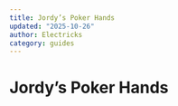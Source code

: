 ```yaml
---
title: Jordy’s Poker Hands
updated: "2025-10-26"
author: Electricks
category: guides
---
```


# Jordy’s Poker Hands

